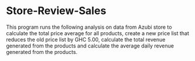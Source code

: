 # Store-Review-Sales
This program runs the following analysis on data from Azubi store to calculate the total price average for all products, create a new price list that reduces the old price list by GHC 5.00, calculate the total revenue generated from the products and calculate the average daily revenue generated from the products.

